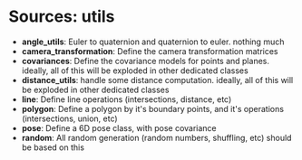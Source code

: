 # Sources: utils

- **angle_utils**: Euler to quaternion and quaternion to euler. nothing much
- **camera_transformation**: Define the camera transformation matrices
- **covariances**: Define the covariance models for points and planes. ideally, all of this will be exploded in other dedicated classes
- **distance_utils**: handle some distance computation. ideally, all of this will be exploded in other dedicated classes
- **line**: Define line operations (intersections, distance, etc)
- **polygon**: Define a polygon by it's boundary points, and it's operations (intersections, union, etc)
- **pose**: Define a 6D pose class, with pose covariance
- **random**: All random generation (random numbers, shuffling, etc) should be based on this